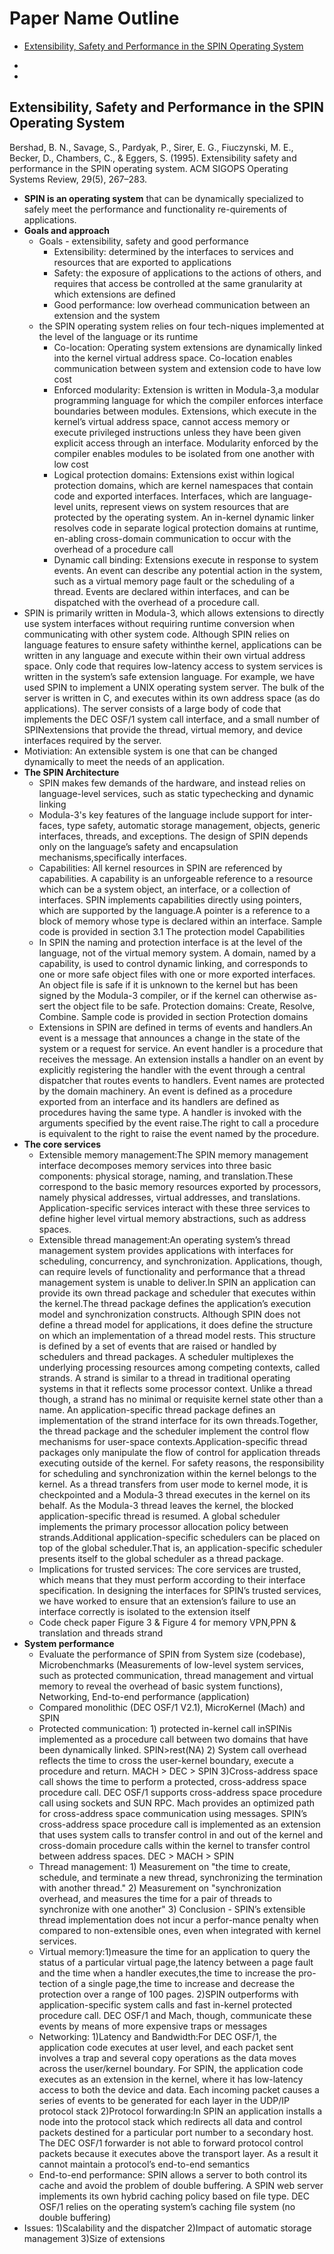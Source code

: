 # Paper Name Outline
- [Extensibility, Safety and Performance in the SPIN Operating System](https://github.com/audrey617/CS6210-Advanced-Operating-Systems-Notes/blob/main/Note_papers.md#extensibility-safety-and-performance-in-the-spin-operating-system)

- 

- 

<h2>Extensibility, Safety and Performance in the SPIN Operating System</h2>
<p>Bershad, B. N., Savage, S., Pardyak, P., Sirer, E. G., Fiuczynski, M. E., Becker, D., Chambers, C., & Eggers, S. (1995). Extensibility safety and performance in the SPIN operating system. ACM SIGOPS Operating Systems Review, 29(5), 267–283. </p>


<ul>
   <li> <strong>SPIN is an operating system</strong> that can be dynamically specialized to safely meet the performance and functionality re-quirements of applications. </li>  
   
   <li> <strong>Goals and approach </strong>
      <ul>
         <li> Goals - extensibility, safety and good performance
            <ul>
               <li>Extensibility: determined by the interfaces to services and resources that are exported to applications</li>
               <li>Safety: the exposure of applications to the actions of others, and requires that access be controlled at the same granularity at which extensions are defined</li>
               <li>Good performance: low overhead communication between an extension and the system</li>
             </ul></li>
         <li>the SPIN operating system relies on four tech-niques implemented at the level of the language or its runtime
            <ul>
               <li>Co-location: Operating system extensions are dynamically linked into the kernel virtual address space. Co-location enables communication between system and extension code to have low cost</li>
               <li>Enforced modularity: Extension is written in Modula-3,a modular programming language for which the compiler enforces interface boundaries between modules. Extensions, which execute in the kernel’s virtual address space, cannot access memory or execute privileged instructions unless they have been given explicit access through an interface. Modularity enforced by the compiler enables modules to be isolated from one another with low cost</li>
               <li> Logical protection domains: Extensions exist within logical protection domains, which are kernel namespaces that contain code and exported interfaces. Interfaces, which are language-level units, represent views on system resources that are protected by the operating system. An in-kernel dynamic linker resolves code in separate logical protection domains at runtime, en-abling cross-domain communication to occur with the overhead of a procedure call</li>
               <li> Dynamic call binding: Extensions execute in response to system events. An event can describe any potential action in the system, such as a virtual memory page fault or the scheduling of a thread. Events are declared within interfaces, and can be dispatched with the overhead of a procedure call. </li>
            </ul>
         </li>         
      </ul>
   </li>
   
   <li>SPIN is primarily written in Modula-3, which allows extensions to directly use system interfaces without requiring runtime conversion when communicating with other system code. Although SPIN relies on language features to ensure safety withinthe kernel, applications can be written in any language and execute within their own virtual address space. Only code that requires low-latency access to system services is written in the system’s safe extension language. For example, we have used SPIN to implement a UNIX operating system server. The bulk of the server is written in C, and executes within its own address space (as do applications). The server consists of a large body of code that implements the DEC OSF/1 system call interface, and a small number of SPINextensions that provide the thread, virtual memory, and device interfaces required by the server. </li>
   <li> Motiviation: An extensible system is one that can be changed dynamically to meet the needs of an application.</li>
   
   <li> <strong>The SPIN Architecture </strong>
      <ul>
      <li> SPIN makes few demands of the hardware, and instead relies on language-level services, such as static typechecking and dynamic linking</li>
      <li>Modula-3's key features of the language include support for inter-faces, type safety, automatic storage management, objects, generic interfaces, threads, and exceptions. The design of SPIN depends only on the language’s safety and encapsulation mechanisms,specifically interfaces. </li>
      <li>Capabilities: All kernel resources in SPIN are referenced by capabilities. A capability is an unforgeable reference to a resource which can be a system object, an interface, or a collection of interfaces. SPIN implements capabilities directly using pointers, which are supported by the language.A pointer is a reference to a block of memory whose type is declared within an interface. Sample code is provided in section 3.1 The protection model Capabilities</li>
      <li>In SPIN the naming and protection interface is at the level of the language, not of the virtual memory system. A domain, named by a capability, is used to control dynamic linking, and corresponds to one or more safe object files with one or more exported interfaces. An object file is safe if it is unknown to the kernel but has been signed by the Modula-3 compiler, or if the kernel can otherwise as-sert the object file to be safe. Protection domains: Create, Resolve, Combine. Sample code is provided in section Protection domains </li>
      <li>Extensions in SPIN are defined in terms of events and handlers.An event is a message that announces a change in the state of the system or a request for service. An event handler is a procedure that receives the message. An extension installs a handler on an event by explicitly registering the handler with the event through a central dispatcher that routes events to handlers. Event names are protected by the domain machinery. An event is defined as a procedure exported from an interface and its handlers are defined as procedures having the same type. A handler is invoked with the arguments specified by the event raise.The right to call a procedure is equivalent to the right to raise the event named by the procedure.</li>
      </ul>
   </li>
   <li> <strong>The core services</strong>
      <ul>
      <li>Extensible memory management:The SPIN memory management interface decomposes memory services into three basic components: physical storage, naming, and translation.These correspond to the basic memory resources exported by processors, namely physical addresses, virtual addresses, and translations. Application-specific services interact with these three services to define higher level virtual memory abstractions, such as address spaces. </li>
      <li>Extensible thread management:An operating system’s thread management system provides applications with interfaces for scheduling, concurrency, and synchronization. Applications, though, can require levels of functionality and performance that a thread management system is unable to deliver.In SPIN an application can provide its own thread package and scheduler that executes within the kernel.The thread package defines the application’s execution model and synchronization constructs. Although SPIN does not define a thread model for applications, it does define the structure on which an implementation of a thread model rests. This structure is defined by a set of events that are raised or handled by schedulers and thread packages. A scheduler multiplexes the underlying processing resources among competing contexts, called strands. A strand is similar to a thread in traditional operating systems in that it reflects some processor context. Unlike a thread though, a strand has no minimal or requisite kernel state other than a name. An application-specific thread package defines an implementation of the strand interface for its own threads.Together, the thread package and the scheduler implement the control flow mechanisms for user-space contexts.Application-specific thread packages only manipulate the flow of control for application threads executing outside of the kernel. For safety reasons, the responsibility for scheduling and synchronization within the kernel belongs to the kernel. As a thread transfers from user mode to kernel mode, it is checkpointed and a Modula-3 thread executes in the kernel on its behalf. As the Modula-3 thread leaves the kernel, the blocked application-specific thread is resumed. A global scheduler implements the primary processor allocation policy between strands.Additional application-specific schedulers can be placed on top of the global scheduler.That is, an application-specific scheduler presents itself to the global scheduler as a thread package. </li>
      <li>Implications for trusted services: The core services are trusted, which means that they must perform according to their interface specification. In designing the interfaces for SPIN’s trusted services, we have worked to ensure that an extension’s failure to use an interface correctly is isolated to the extension itself</li>
      <li>Code check paper Figure 3 & Figure 4 for memory VPN,PPN & translation and threads strand</li>
      </ul>
   </li>
   
  <li> <strong>System performance </strong>
      <ul>
      <li>Evaluate the performance of SPIN from System size (codebase), Microbenchmarks (Measurements of low-level system services, such as protected communication, thread management and virtual memory to reveal the overhead of basic system functions), Networking, End-to-end performance (application) </li>
      <li> Compared monolithic (DEC OSF/1 V2.1), MicroKernel (Mach) and SPIN </li>
      <li> Protected communication: 1) protected in-kernel call inSPINis implemented as a procedure call between two domains that have been dynamically linked. SPIN>rest(NA) 2) System call overhead reflects the time to cross the user-kernel boundary, execute a procedure and return. MACH > DEC > SPIN  3)Cross-address space call shows the time to perform a protected, cross-address space procedure call. DEC OSF/1 supports cross-address space procedure call using sockets and SUN RPC. Mach provides an optimized path for cross-address space communication using messages. SPIN’s cross-address space procedure call is implemented as an extension that uses system calls to transfer control in and out of the kernel and cross-domain procedure calls within the kernel to transfer control between address spaces. DEC > MACH > SPIN </li>
      <li>Thread management: 1) Measurement on "the time to create, schedule, and terminate a new thread, synchronizing the termination with another thread." 2) Measurement on "synchronization overhead, and measures the time for a pair of threads to synchronize with one another" 3) Conclusion - SPIN’s extensible thread implementation does not incur a perfor-mance penalty when compared to non-extensible ones, even when integrated with kernel services.</li>
      <li>Virtual memory:1)measure the time for an application to query the status of a particular virtual page,the latency between a page fault and the time when a handler executes,the time to increase the pro-tection of a single page,the time to increase and decrease the protection over a range of 100 pages. 2)SPIN outperforms with application-specific system calls and fast in-kernel protected procedure call. DEC OSF/1 and Mach, though, communicate these events by means of more expensive traps or messages</li>
      <li>Networking: 1)Latency and Bandwidth:For DEC OSF/1, the application code executes at user level, and each packet sent involves a trap and several copy operations as the data moves across the user/kernel boundary. For SPIN, the application code executes as an extension in the kernel, where it has low-latency access to both the device and data. Each incoming packet causes a series of events to be generated for each layer in the UDP/IP protocol stack 2)Protocol forwarding:In SPIN an application installs a node into the protocol stack which redirects all data and control packets destined for a particular port number to a secondary host. The DEC OSF/1 forwarder is not able to forward protocol control packets because it executes above the transport layer. As a result it cannot maintain a protocol’s end-to-end semantics  </li>
      <li>End-to-end performance: SPIN allows a server to both control its cache and avoid the problem of double buffering. A SPIN web server implements its own hybrid caching policy based on file type. DEC OSF/1 relies on the operating system’s caching file system (no double buffering)</li>
     </ul>
   </li> 
    
   <li>Issues: 1)Scalability and the dispatcher 2)Impact of automatic storage management 3)Size of extensions</li>
   
</ul>

